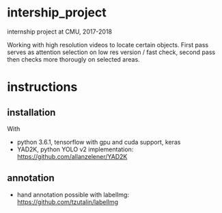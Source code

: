 # intership_project
internship project at CMU, 2017-2018

Working with high resolution videos to locate certain objects. First pass serves as attention selection on low res version / fast check, second pass then checks more thorougly on selected areas.

# instructions

## installation
With
- python 3.6.1, tensorflow with gpu and cuda support, keras
- YAD2K, python YOLO v2 implementation: https://github.com/allanzelener/YAD2K

## annotation
- hand annotation possible with labelImg: https://github.com/tzutalin/labelImg

